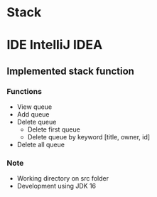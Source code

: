 # Stack

# IDE IntelliJ IDEA

## Implemented stack function


### Functions

- View queue
- Add queue
- Delete queue
    - Delete first queue
    - Delete queue by keyword [title, owner, id]
- Delete all queue


### Note
- Working directory on src folder
- Development using JDK 16